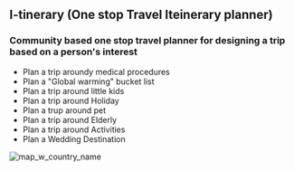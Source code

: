 ## I-tinerary (One stop Travel Iteinerary planner)
### Community based one stop travel planner for designing a trip based on a person's interest

- Plan a trip aroundy medical procedures 
- Plan a "Global warming" bucket list 
- Plan a trip around little kids
- Plan a trip around Holiday
- Plan a trup around pet
- Plan a trip around Elderly
- Plan a trip around Activities
- Plan a Wedding Destination


![map_w_country_name](https://user-images.githubusercontent.com/18110666/45202804-1edd2900-b248-11e8-9575-1a7632b52644.jpg)
